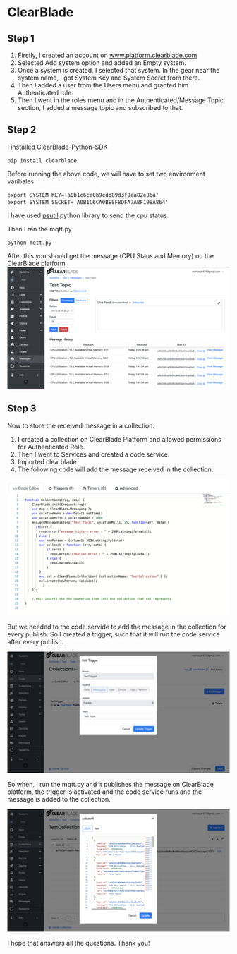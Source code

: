 # ClearBlade

## Step 1

1. Firstly, I created an account on www.platform.clearblade.com
2. Selected Add system option and added an Empty system. 
3. Once a system is created, I selected that system. In the gear near the system name, I got System Key and System Secret from there.
4. Then I added a user from the Users menu and granted him Authenticated role.
5. Then I went in the roles menu and in the Authenticated/Message Topic section, I added a message topic and subscribed to that.


## Step 2

I installed ClearBlade-Python-SDK

	pip install clearblade

Before running the above code, we will have to set two environment varibales

	export SYSTEM_KEY='a0b1c6ca0b9cdb89d3f9ea82e86a'
	export SYSTEM_SECRET='A0B1C6CA0BE8F8DFA7ABF198A864'

I have used [psutil](https://psutil.readthedocs.io/en/latest/) python library to send the cpu status.

Then I ran the mqtt.py

	python mqtt.py
	

After this you should get the message (CPU Staus and Memory) on the ClearBlade platform
![Messages](./Messages.png)

## Step 3

Now to store the received message in a collection.
1. I created a collection on ClearBlade Platform and allowed permissions for Authenticated Role.
2. Then I went to Services and created a code service.
3. Imported clearblade
4. The following code will add the message received in the collection.

![Code Service](https://github.com/mehtasahil31/ClearBlade/blob/master/Code%20Service.png?raw=true)

But we needed to the code servide to add the message in the collection for every publish.
So I created a trigger, such that it will run the code service after every publish.

![Trigger](./Trigger.png)

So when, I run the mqtt.py and it publishes the message on ClearBlade platform, the trigger is activated and the code service runs and the message is added to the collection.

![Collection](./Collection.png)

I hope that answers all the questions. Thank you!
